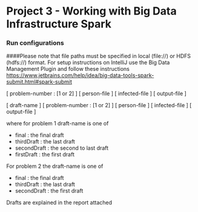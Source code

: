 # Project 3 - Working with Big Data Infrastructure Spark

### Run configurations
####Please note that file paths must be specified in local (file://) or HDFS (hdfs://) format.
For setup instructions on IntelliJ use the Big Data Management Plugin and follow these instructions https://www.jetbrains.com/help/idea/big-data-tools-spark-submit.html#spark-submit

[ problem-number : [1 or 2] ] [ person-file ] [ infected-file ] [ output-file ]

[ draft-name ] [ problem-number : [1 or 2] ] [ person-file ] [ infected-file ] [ output-file ] <br>

where for problem 1 draft-name is one of <br>
- final : the final draft
- thirdDraft : the last draft
- secondDraft : the second to last draft
- firstDraft : the first draft

For problem 2 the draft-name is one of <br>
- final : the final draft
- thirdDraft : the last draft
- secondDraft : the first draft
    
Drafts are explained in the report attached

